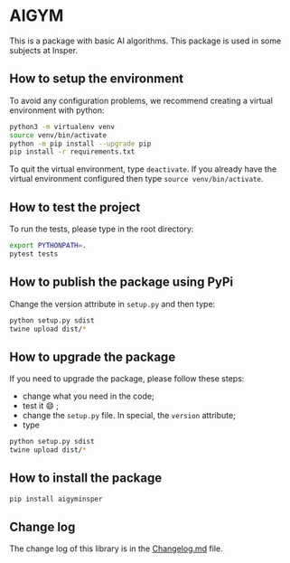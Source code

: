 # AIGYM

This is a package with basic AI algorithms. This package is used in some subjects at Insper. 

## How to setup the environment

To avoid any configuration problems, we recommend creating a virtual environment with python:

```bash
python3 -m virtualenv venv
source venv/bin/activate
python -m pip install --upgrade pip
pip install -r requirements.txt
```

To quit the virtual environment, type `deactivate`. If you already have the virtual environment configured then type `source venv/bin/activate`.

## How to test the project

To run the tests, please type in the root directory: 

```bash
export PYTHONPATH=.
pytest tests
```

## How to publish the package using PyPi

Change the version attribute in `setup.py` and then type: 

```bash
python setup.py sdist
twine upload dist/*
```

## How to upgrade the package

If you need to upgrade the package, please follow these steps: 

* change what you need in the code;
* test it :smile: ;
* change the `setup.py` file. In special, the `version` attribute;
* type 

```bash
python setup.py sdist
twine upload dist/*
```

## How to install the package

```bash
pip install aigyminsper
```

## Change log

The change log of this library is in the [Changelog.md](./Changelog.md) file. 